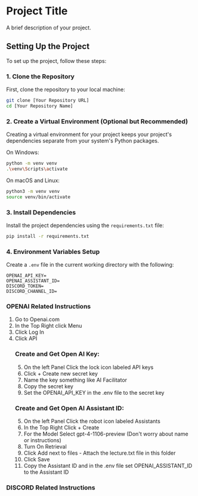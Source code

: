 # Project Title

A brief description of your project.

## Setting Up the Project

To set up the project, follow these steps:

### 1. Clone the Repository
First, clone the repository to your local machine:
```bash
git clone [Your Repository URL]
cd [Your Repository Name]
```

### 2. Create a Virtual Environment (Optional but Recommended)
Creating a virtual environment for your project keeps your project's dependencies separate from your system's Python packages.

On Windows:
```bash
python -m venv venv
.\venv\Scripts\activate
```
On macOS and Linux:
```bash
python3 -m venv venv
source venv/bin/activate
```

### 3. Install Dependencies
Install the project dependencies using the `requirements.txt` file:
```bash
pip install -r requirements.txt
```

### 4. Environment Variables Setup
Create a `.env` file in the current working directory with the following:
```plaintext
OPENAI_API_KEY=
OPENAI_ASSISTANT_ID=
DISCORD_TOKEN=
DISCORD_CHANNEL_ID=
```

### OPENAI Related Instructions
1. Go to Openai.com
2. In the Top Right click Menu 
3. Click Log In
4. Click API
   ### Create and Get Open AI Key:
     5. On the left Panel Click the lock icon labeled API keys
     6. Click + Create new secret key
     7. Name the key something like AI Facilitator
     8. Copy the secret key
     9. Set the OPENAI_API_KEY in the .env file to the secret key
   ### Create and Get Open AI Assistant ID:
     5. On the left Panel Click the robot icon labeled Assistants
     6. In the Top Right Click + Create
     7. For the Model Select gpt-4-1106-preview (Don't worry about name or instructions)
     8. Turn On Retrieval
     9. Click Add next to files
       - Attach the lecture.txt file in this folder
     10. Click Save
     11. Copy the Assistant ID and in the .env file set OPENAI_ASSISTANT_ID to the Assistant ID

### DISCORD Related Instructions

